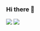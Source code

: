 ### Hi there 👋

<!--
**Unayes09/Unayes09** is a ✨ _special_ ✨ repository because its `README.md` (this file) appears on your GitHub profile.

Here are some ideas to get you started:

- 🔭 I’m currently working on ...
- 🌱 I’m currently learning ...
- 👯 I’m looking to collaborate on ...
- 🤔 I’m looking for help with ...
- 💬 Ask me about ...
- 📫 How to reach me: ...
- 😄 Pronouns: ...
- ⚡ Fun fact: ...
-->
![](https://raw.githubusercontent.com/Unayes09/cf-stats/main/output/light_card.svg#gh-dark-mode-only)
![](https://raw.githubusercontent.com/Unayes09/cf-stats/main/output/light_card.svg)

